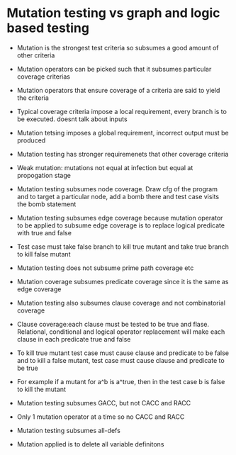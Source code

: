 #  Mutation testing vs graph and logic based testing  
* Mutation is the strongest test criteria so subsumes a good amount of other criteria  
* Mutation operators can be picked such that it subsumes particular coverage criterias  
* Mutation operators that ensure coverage of a criteria are said to yield the criteria  
* Typical coverage criteria impose a local requirement, every branch is to be executed. doesnt talk about inputs  
* Mutation tetsing imposes a global requirement, incorrect output must be produced
* Mutation testing has stronger requiremenets that other coverage criteria  
* Weak mutation: mutations not equal at infection but equal at propogation stage  
* Mutation testing subsumes node coverage. Draw cfg of the program and to target a particular node, add a bomb there and test case visits the bomb statement  
* Mutation testing subsumes edge coverage because mutation operator to be applied to subsume edge coverage is to replace logical predicate with true and false  
* Test case must take false branch to kill true mutant and take true branch to kill false mutant  
* Mutation testing does not subsume prime path coverage etc  
* Mutation coverage subsumes predicate coverage since it is the same as edge coverage  

* Mutation testing also subsumes clause coverage and not combinatorial coverage  
* Clause coverage:each clause must be tested to be true and flase. Relational, conditional and logical operator replacement will make each clause in each predicate true and false  
* To kill true mutant test case must cause clause and predicate to be false and to kill a false mutant, test case must cause clause and predicate to be true   
* For example if a mutant for a^b is a^true, then in the test case b is false to kill the mutant  
  
* Mutation testing subsumes GACC, but not CACC and RACC  
* Only 1 mutation operator at a time so no CACC and RACC  
  
* Mutation testing subsumes all-defs  
* Mutation applied is to delete all variable definitons  
